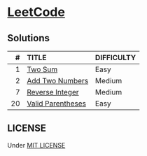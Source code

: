 # [LeetCode](https://leetcode.com/)

## Solutions

|   # | TITLE                                             | DIFFICULTY |
| --: | :------------------------------------------------ | :--------- |
|   1 | [Two Sum](./1.%20Two%20Sum/)                      | Easy       |
|   2 | [Add Two Numbers](./2.%20Add%20Two%20Numbers/)    | Medium     |
|   7 | [Reverse Integer](./7.%20Reverse%20Integer/)      | Medium     |
|  20 | [Valid Parentheses](./20.%20Valid%20Parentheses/) | Easy       |

<!-- NEW_SOLUTION_ITEMS -->

## LICENSE

Under [MIT LICENSE](../../LICENSE.md)
